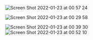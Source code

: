 ![Screen Shot 2022-01-23 at 00 57 24](https://user-images.githubusercontent.com/37848207/165470059-a19cdf50-ec4c-4e6a-aed1-433bfe63c525.png)

![Screen Shot 2022-01-23 at 00 29 58](https://user-images.githubusercontent.com/37848207/165469762-ce6b0a81-30a5-433d-a8b3-88d41ebf0f5a.png)


![Screen Shot 2022-01-23 at 00 39 30](https://user-images.githubusercontent.com/37848207/165469846-79b589ef-357b-4657-a990-5a7ed16910da.png)
![Screen Shot 2022-01-23 at 00 52 10](https://user-images.githubusercontent.com/37848207/165470068-c64bb28a-2d14-47e7-9b7c-34fe4bb90153.png)
